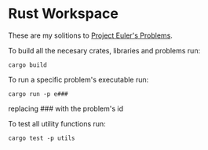 # Rust Workspace

These are my solitions to [Project Euler's Problems](https://projecteuler.net/archives).

To build all the necesary crates, libraries and problems run:
```console
cargo build
```

To run a specific problem's executable run:
```console
cargo run -p e###
```
replacing ### with the problem's id

To test all utility functions run:
```console
cargo test -p utils
```
